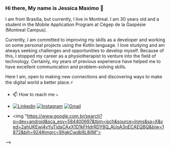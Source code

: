 ### Hi there, My name is Jessica Maximo 👋

I am from Brasília, but currently, I live in Montreal. I am 30 years old and a student in the Mobile Application Program at Cégep de la Gaspésie (Montreal Campus).

Currently, I am committed to improving my skills as a developer and working on some personal projects using the Kotlin language. I love studying and am always seeking challenges and opportunities to develop myself. Because of this, I stopped my career as a physiotherapist to venture into the field of technology. Certainly, my years of previous experience have helped me to have excellent communication and problem-solving skills.

Here I am, open to making new connections and discovering ways to make the digital world a better place.⚡

- 📫 How to reach me ⤵️
- [![Linkedin](https://img.shields.io/badge/LinkedIn-0077B5?style=for-the-badge&logo=linkedin&logoColor=white)](https://www.linkedin.com/in/j%C3%A9ssica-m%C3%A1ximo-b65467115/) [![Instagram](https://img.shields.io/badge/Instagram-E4405f?style=for-the-badge&logo=instagram&logoCollor=white)](https://www.instagram.com/jessicamaximo_) [![Gmail](https://img.shields.io/badge/Gmail-D14836?style=for-the-badge&logo=gmail&logoColor=white)](jessicamaximo23@gmail.com)


- <img "https://www.google.com.br/search?q=dev+android&sca_esv=584400697&tbm=isch&source=lnms&sa=X&ved=2ahUKEwi4vYuTidaCAxX1D1kFHdrRDY8Q_AUoA3oECAEQBQ&biw=1872&bih=924#imgrc=9XgkCwdb9L8jlM">

-->
